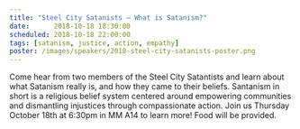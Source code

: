 ```yaml
---
title: "Steel City Satanists – What is Satanism?"
date:      2018-10-18 18:30:00
scheduled: 2018-10-18 22:00:00
tags: [satanism, justice, action, empathy]
poster: /images/speakers/2018-steel-city-satanists-poster.png
---
```

Come hear from two members of the Steel City Satantists and learn about what Satanism really is, and how they came to their beliefs. Santanism in short is a religious belief system centered around empowering communities and dismantling injustices through compassionate action. Join us Thursday October 18th at 6:30pm in MM A14 to learn more! Food will be provided. 

